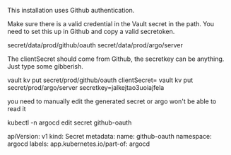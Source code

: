 This installation uses Github authentication.

Make sure there is a valid credential in the Vault secret in the path. You need to set this up in Github and copy a valid secretoken.

secret/data/prod/github/oauth
secret/data/prod/argo/server

The clientSecret should come from Github, the secretkey can be anything. Just type some gibberish.

vault kv put secret/prod/github/oauth clientSecret=<YOUR TOKEN>
vault kv put secret/prod/argo/server secretkey=jalkejtao3uoiajfela

you need to manually edit the generated secret or argo won't be able to read it

kubectl -n argocd edit secret github-oauth

apiVersion: v1
kind: Secret
metadata:
  name: github-oauth
  namespace: argocd
  labels:
    app.kubernetes.io/part-of: argocd
